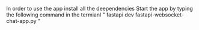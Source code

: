 In order to use the app install all  the deependencies
Start the app by typing the following command in the termianl 
" fastapi dev fastapi-websocket-chat-app.py "
